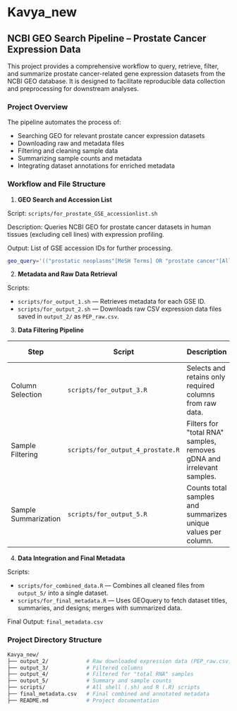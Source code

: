 
# Kavya_new

## NCBI GEO Search Pipeline – Prostate Cancer Expression Data

This project provides a comprehensive workflow to query, retrieve, filter, and summarize prostate cancer-related gene expression datasets from the NCBI GEO database. It is designed to facilitate reproducible data collection and preprocessing for downstream analyses.

### Project Overview

The pipeline automates the process of:

- Searching GEO for relevant prostate cancer expression datasets
- Downloading raw and metadata files
- Filtering and cleaning sample data
- Summarizing sample counts and metadata
- Integrating dataset annotations for enriched metadata

### Workflow and File Structure

1. **GEO Search and Accession List**

Script: `scripts/for_prostate_GSE_accessionlist.sh`

Description: Queries NCBI GEO for prostate cancer datasets in human tissues (excluding cell lines) with expression profiling.

Output: List of GSE accession IDs for further processing.

```bash
geo_query='(("prostatic neoplasms"[MeSH Terms] OR "prostate cancer"[All Fields]) AND "Homo sapiens"[Organism]) AND ("expression profiling"[All Fields]) AND "tissue"[All Fields] NOT "cell line"[All Fields]'
```

2. **Metadata and Raw Data Retrieval**

Scripts:

- `scripts/for_output_1.sh` — Retrieves metadata for each GSE ID.
- `scripts/for_output_2.sh` — Downloads raw CSV expression data files saved in `output_2/` as `PEP_raw.csv`.

3. **Data Filtering Pipeline**

| Step              | Script                     | Description                                                              | Output Folder |
|-------------------|----------------------------|--------------------------------------------------------------------------|---------------|
| Column Selection  | `scripts/for_output_3.R`    | Selects and retains only required columns from raw data.                 | `output_3/`   |
| Sample Filtering  | `scripts/for_output_4_prostate.R` | Filters for "total RNA" samples, removes gDNA and irrelevant samples. | `output_4/`   |
| Sample Summarization | `scripts/for_output_5.R`   | Counts total samples and summarizes unique values per column.            | `output_5/`   |

4. **Data Integration and Final Metadata**

Scripts:

- `scripts/for_combined_data.R` — Combines all cleaned files from `output_5/` into a single dataset.
- `scripts/for_final_metadata.R` — Uses GEOquery to fetch dataset titles, summaries, and designs; merges with summarized data.

Final Output: `final_metadata.csv`

### Project Directory Structure

```bash
Kavya_new/
├── output_2/            # Raw downloaded expression data (PEP_raw.csv)
├── output_3/            # Filtered columns
├── output_4/            # Filtered for "total RNA" samples
├── output_5/            # Summary and sample counts
├── scripts/             # All shell (.sh) and R (.R) scripts
├── final_metadata.csv   # Final combined and annotated metadata
├── README.md            # Project documentation
```

